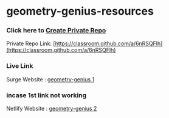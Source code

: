 # geometry-genius-resources

### Click here to [Create Private Repo](https://classroom.github.com/a/6nRSQFlh)
Private Repo Link: [https://classroom.github.com/a/6nRSQFlh](https://classroom.github.com/a/6nRSQFlh)

### Live Link
Surge Website : [geometry-genius 1 ](https://high-pitched-beggar.surge.sh/)
### incase 1st link not working
Netlify Website : [geometry-genius 2 ](https://geometry-genius-david99.netlify.app/)
